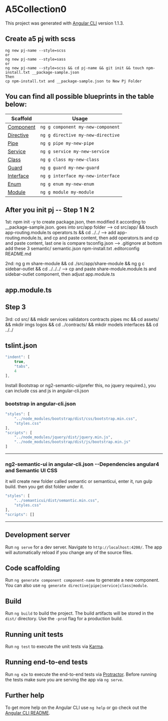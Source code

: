 # A5Collection0

This project was generated with [Angular CLI](https://github.com/angular/angular-cli) version 1.1.3.


## Create a5 pj with scss
```
ng new pj-name --style=scss
or
ng new pj-name --style=sass
or
ng new pj-name --style=scss && cd pj-name && git init && touch npm-install.txt __package-sample.json
Then
cp npm-install.txt and __package-sample.json to New Pj Folder
```

## You can find all possible blueprints in the table below:

Scaffold  | Usage
---       | ---
[Component](https://github.com/angular/angular-cli/wiki/generate-component) | `ng g component my-new-component`
[Directive](https://github.com/angular/angular-cli/wiki/generate-directive) | `ng g directive my-new-directive`
[Pipe](https://github.com/angular/angular-cli/wiki/generate-pipe)           | `ng g pipe my-new-pipe`
[Service](https://github.com/angular/angular-cli/wiki/generate-service)     | `ng g service my-new-service`
[Class](https://github.com/angular/angular-cli/wiki/generate-class)         | `ng g class my-new-class`
[Guard](https://github.com/angular/angular-cli/wiki/generate-guard)         | `ng g guard my-new-guard`
[Interface](https://github.com/angular/angular-cli/wiki/generate-interface) | `ng g interface my-new-interface`
[Enum](https://github.com/angular/angular-cli/wiki/generate-enum)           | `ng g enum my-new-enum`
[Module](https://github.com/angular/angular-cli/wiki/generate-module)       | `ng g module my-module`

## After you init pj -- Step 1 N 2
1st: npm init -y to create package.json, then modified it according to __package-sample.json. goes into src/app folder --> cd src/app/ && touch app-routing.module.ts operators.ts && cd ../../ 
--> add app-routing.module.ts, and cp and paste content, then add operators.ts and cp and paste content, last one is compare tsconfig.json --> .gitignore at bottom add these 3
semantic/
semantic.json
npm-install.txt
.editorconfig
README.md

2nd: ng g m share-module && cd ./src/app/share-module && ng g c sidebar-outlet && cd ../../../ --> cp and paste share-module.module.ts and sidebar-outlet component, then adjust app.module.ts

## app.module.ts

## Step 3
3rd: cd src/ && mkdir services validators contracts pipes mc && cd assets/ && mkdir imgs logos && cd ../contracts/ && mkdir models interfaces && cd ../../

## tslint.json
```javascript
"indent": [
	true,
	"tabs",
	4
],
```

Install Bootstrap or ng2-semantic-ui(prefer this, no jquery required.), you can include css and js in angular-cli.json
### bootstrap in angular-cli.json
```javascript
"styles": [
    "../node_modules/bootstrap/dist/css/bootstrap.min.css",
    "styles.css"
],
"scripts": [
    "../node_modules/jquery/dist/jquery.min.js",
    "../node_modules/bootstrap/dist/js/bootstrap.min.js"
]
```
---
### ng2-semantic-ui in angular-cli.json --Dependencies angular4 and Semantic UI CSS
it will create new folder called semantic or semanticui, enter it, run gulp build. then you get dist folder under it.
```javascript
"styles": [
    "../semanticui/dist/semantic.min.css",
    "styles.css"
],
"scripts": []
```
---

## Development server

Run `ng serve` for a dev server. Navigate to `http://localhost:4200/`. The app will automatically reload if you change any of the source files.

## Code scaffolding

Run `ng generate component component-name` to generate a new component. You can also use `ng generate directive|pipe|service|class|module`.

## Build

Run `ng build` to build the project. The build artifacts will be stored in the `dist/` directory. Use the `-prod` flag for a production build.

## Running unit tests

Run `ng test` to execute the unit tests via [Karma](https://karma-runner.github.io).

## Running end-to-end tests

Run `ng e2e` to execute the end-to-end tests via [Protractor](http://www.protractortest.org/).
Before running the tests make sure you are serving the app via `ng serve`.

## Further help

To get more help on the Angular CLI use `ng help` or go check out the [Angular CLI README](https://github.com/angular/angular-cli/blob/master/README.md).
